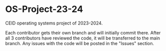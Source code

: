 # OS-Project-23-24
CEID operating systems project of 2023-2024.

Each contributor gets their own branch and will initially commit there. After all 3 contributors have reviewed the code, it will be transferred to the main branch. Any issues with the code will be posted in the "Issues" section.
